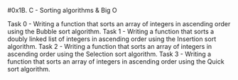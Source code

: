 #0x1B. C - Sorting algorithms & Big O

Task 0 - Writing a function that sorts an array of integers in ascending order using the Bubble sort algorithm.
Task 1 - Writing a function that sorts a doubly linked list of integers in ascending order using the Insertion sort algorithm.
Task 2 - Writing a function that sorts an array of integers in ascending order using the Selection sort algorithm.
Task 3 - Writing a function that sorts an array of integers in ascending order using the Quick sort algorithm.
